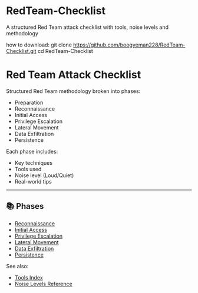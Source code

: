 # RedTeam-Checklist
A structured Red Team attack checklist with tools, noise levels and methodology

how to download:
git clone https://github.com/boogyeman228/RedTeam-Checklist.git
cd RedTeam-Checklist


# Red Team Attack Checklist

Structured Red Team methodology broken into phases:
- Preparation
- Reconnaissance
- Initial Access
- Privilege Escalation
- Lateral Movement
- Data Exfiltration
- Persistence

Each phase includes:
- Key techniques
- Tools used
- Noise level (Loud/Quiet)
- Real-world tips

---

## 📚 Phases
- [Reconnaissance](./0-Reconnaissance.md)
- [Initial Access](./1-InitialAccess.md)
- [Privilege Escalation](./2-PrivilegeEscalation.md)
- [Lateral Movement](./3-LateralMovement.md)
- [Data Exfiltration](./4-DataExfiltration.md)
- [Persistence](./5-Persistence.md)

See also:
- [Tools Index](./TOOLS.md)
- [Noise Levels Reference](./Noise-levels.md)

